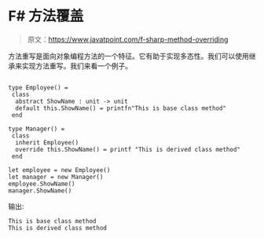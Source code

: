 # F# 方法覆盖

> 原文：<https://www.javatpoint.com/f-sharp-method-overriding>

方法重写是面向对象编程方法的一个特征。它有助于实现多态性。我们可以使用继承来实现方法重写。我们来看一个例子。

```

type Employee() =
 class
  abstract ShowName : unit -> unit
  default this.ShowName() = printfn"This is base class method"
 end

type Manager() =
 class
  inherit Employee()
  override this.ShowName() = printf "This is derived class method"
 end

let employee = new Employee()
let manager = new Manager()
employee.ShowName()
manager.ShowName()

```

输出:

```
This is base class method
This is derived class method

```